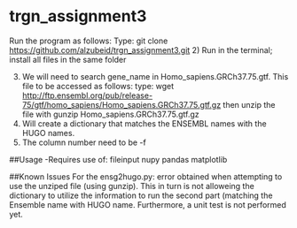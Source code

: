 # trgn_assignment3

 Run the program as follows:
Type: git clone https://github.com/alzubeid/trgn_assignment3.git
2) Run in the terminal; install all files in the same folder

3) We will need to search gene_name in Homo_sapiens.GRCh37.75.gtf.  This file to be accessed as follows:
type: wget http://ftp.ensembl.org/pub/release-75/gtf/homo_sapiens/Homo_sapiens.GRCh37.75.gtf.gz
then unzip the file with gunzip Homo_sapiens.GRCh37.75.gtf.gz
4) Will create a dictionary that matches the ENSEMBL names with the HUGO names.
5) The column number need to be -f

##Usage
-Requires use of:
fileinput
nupy
pandas
matplotlib

##Known Issues
For the ensg2hugo.py: error obtained when attempting to use the unziped file (using gunzip).  This in turn is not alloweing the dictionary to utilize the information to run the second part (matching the Ensemble name with HUGO name.
Furthermore, a unit test is not performed yet.
